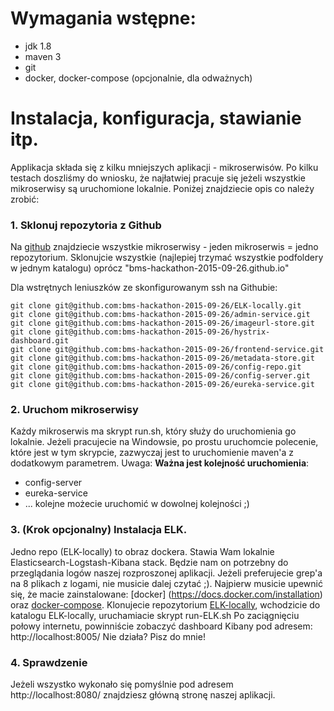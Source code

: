 # Wymagania wstępne:
* jdk 1.8
* maven 3
* git
* docker, docker-compose (opcjonalnie, dla odważnych)

# Instalacja, konfiguracja, stawianie itp.
Applikacja składa się z kilku mniejszych aplikacji - mikroserwisów. Po kilku testach doszliśmy do wniosku, że najłatwiej pracuje się jeżeli wszystkie mikroserwisy są uruchomione lokalnie.
Poniżej znajdziecie opis co należy zrobić:

### 1. Sklonuj repozytoria z Github
Na [github](https://github.com/bms-hackathon-2015-09-26) znajdziecie wszystkie mikroserwisy - jeden mikroserwis = jedno repozytorium.
Sklonujcie wszystkie (najlepiej trzymać wszystkie podfoldery w jednym katalogu) oprócz "bms-hackathon-2015-09-26.github.io"

Dla wstrętnych leniuszków ze skonfigurowanym ssh na Githubie:
```mkdir hackathon && cd hackathon
git clone git@github.com:bms-hackathon-2015-09-26/ELK-locally.git
git clone git@github.com:bms-hackathon-2015-09-26/admin-service.git
git clone git@github.com:bms-hackathon-2015-09-26/imageurl-store.git
git clone git@github.com:bms-hackathon-2015-09-26/hystrix-dashboard.git
git clone git@github.com:bms-hackathon-2015-09-26/frontend-service.git
git clone git@github.com:bms-hackathon-2015-09-26/metadata-store.git
git clone git@github.com:bms-hackathon-2015-09-26/config-repo.git
git clone git@github.com:bms-hackathon-2015-09-26/config-server.git
git clone git@github.com:bms-hackathon-2015-09-26/eureka-service.git
```

### 2. Uruchom mikroserwisy
Każdy mikroserwis ma skrypt run.sh, który służy do uruchomienia go lokalnie. Jeżeli pracujecie na Windowsie, po prostu uruchomcie polecenie, które jest w tym skrypcie, zazwyczaj jest to uruchomienie maven'a z dodatkowym parametrem.
Uwaga: **Ważna jest kolejność uruchomienia**:
 * config-server
 * eureka-service
 * ... kolejne możecie uruchomić w dowolnej kolejności ;)

### 3. (Krok opcjonalny) Instalacja ELK.
Jedno repo (ELK-locally) to obraz dockera. Stawia Wam lokalnie Elasticsearch-Logstash-Kibana stack. Będzie nam on potrzebny do przeglądania logów naszej rozproszonej aplikacji. Jeżeli preferujecie grep'a na 8 plikach z logami, nie musicie dalej czytać ;).
Najpierw musicie upewnić się, że macie zainstalowane: [docker] (https://docs.docker.com/installation) oraz [docker-compose](https://docs.docker.com/compose/install). Klonujecie repozytorium [ELK-locally](https://github.com/bms-hackathon-2015-09-26/ELK-locally), wchodzicie do katalogu ELK-locally, uruchamiacie skrypt run-ELK.sh
Po zaciągnięciu połowy internetu, powinniście zobaczyć dashboard Kibany pod adresem: http://localhost:8005/
Nie działa? Pisz do mnie!

### 4. Sprawdzenie
Jeżeli wszystko wykonało się pomyślnie pod adresem http://localhost:8080/ znajdziesz główną stronę naszej aplikacji.
